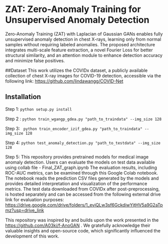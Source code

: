 # ZAT: Zero-Anomaly Training for Unsupervised Anomaly Detection 
Zero-Anomaly Training (ZAT) with Laplacian of Gaussian GANs enables fully unsupervised anomaly detection in chest X-rays, learning only from normal samples without requiring labeled anomalies. The proposed architecture integrates multi-scale feature extraction, a novel Fourier Loss for better structural similarity, and an attention module to enhance detection accuracy and minimize false positives.

##Dataset 
This work utilizes the COVIDx dataset, a publicly available collection of chest X-ray images for COVID-19 detection, accessible via the following link: https://github.com/lindawangg/COVID-Net

## Installation

Step 1:
```python setup.py install```

 Step 2 :
 ```python train_wgangp_gdea.py "path_to_traindata" --img_size 128```
 
 Step 3:
 ``` python train_encoder_izif_gdea.py "path_to_traindata" --img_size 128```
 
 Step 4: 
 ```python test_anomaly_detection.py "path_to_testdata" --img_size 128```
 
 Step 5:
 This repository provides pretrained models for medical image anomaly detection. Users can evaluate the models on test data available using collab file - Final_ZAT_graph.ipynb
 The evaluation results, including ROC-AUC metrics, can be examined through this Google Colab notebook. The notebook reads the prediction CSV files generated by the models and provides detailed interpretation and visualization of the performance metrics.
 The test data downloaded from COVIDx after post-preprocessing, is hosted separately and can be accessed from the following external drive link for evaluation purposes:
 https://drive.google.com/drive/folders/1_eviQLw3sf6GckdiwYjtHV5a9G2aTpmz?usp=drive_link
 
This repository was inspired by and builds upon the work presented in the https://github.com/A03ki/f-AnoGAN . We gratefully acknowledge their valuable insights and open-source code, which significantly influenced the development of this work.
